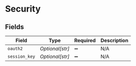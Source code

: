 # Security


## Fields

| Field              | Type               | Required           | Description        |
| ------------------ | ------------------ | ------------------ | ------------------ |
| `oauth2`           | *Optional[str]*    | :heavy_minus_sign: | N/A                |
| `session_key`      | *Optional[str]*    | :heavy_minus_sign: | N/A                |